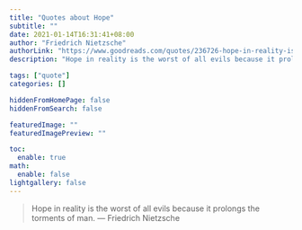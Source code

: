 ```yaml
---
title: "Quotes about Hope"
subtitle: ""
date: 2021-01-14T16:31:41+08:00
author: "Friedrich Nietzsche"
authorLink: "https://www.goodreads.com/quotes/236726-hope-in-reality-is-the-worst-of-all-evils-because"
description: "Hope in reality is the worst of all evils because it prolongs the torments of man"

tags: ["quote"]
categories: []

hiddenFromHomePage: false
hiddenFromSearch: false

featuredImage: ""
featuredImagePreview: ""

toc:
  enable: true
math:
  enable: false
lightgallery: false
---
```


> Hope in reality is the worst of all evils because it prolongs the torments of man.
> ― Friedrich Nietzsche

